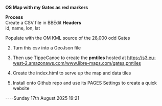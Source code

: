 **OS Map with my Gates as red markers**

**Process**    
Create a CSV file in BBEdit
**Headers**  
id, name, lon, lat

Populate with the OM KML source of the 28,000 odd Gates

2. Turn this csv into a GeoJson file

3. Then use TippeCanoe to create the **pmtiles** hosted at https://s3.eu-west-2.amazonaws.com/www.libre-maps.com/gates.pmtiles

4. Create the index.html to serve up the map and data tiles

5. Install onto Github repo and use its PAGES Settings to create a quick website

----Sunday 17th August 2025 19:21
